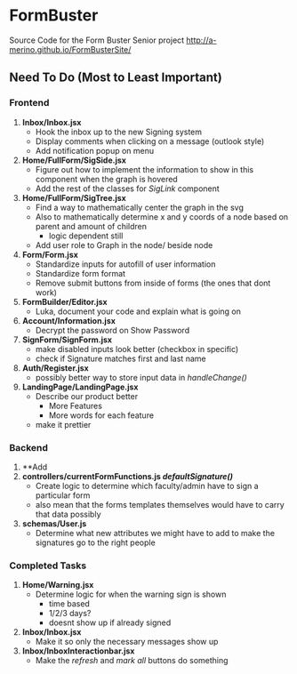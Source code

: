 # FormBuster
Source Code for the Form Buster Senior project http://a-merino.github.io/FormBusterSite/

## Need To Do (Most to Least Important)

### Frontend
1. **Inbox/Inbox.jsx**
    - Hook the inbox up to the new Signing system
    - Display comments when clicking on a message (outlook style)
    - Add notification popup on menu
1. **Home/FullForm/SigSide.jsx**
    - Figure out how to implement the information to show in this component when the graph is hovered
    - Add the rest of the classes for *SigLink* component
1. **Home/FullForm/SigTree.jsx**
    - Find a way to mathematically center the graph in the svg
    - Also to mathematically determine x and y coords of a node based on parent and amount of children
        - logic dependent still
    - Add user role to Graph in the node/ beside node
1. **Form/Form.jsx**
    - Standardize inputs for autofill of user information
    - Standardize form format
    - Remove submit buttons from inside of forms (the ones that dont work)
1. **FormBuilder/Editor.jsx**
    - Luka, document your code and explain what is going on
1. **Account/Information.jsx**
    - Decrypt the password on Show Password
1. **SignForm/SignForm.jsx**
    - make disabled inputs look better (checkbox in specific)
    - check if Signature matches first and last name
1. **Auth/Register.jsx**
    - possibly better way to store input data in *handleChange()*
1. **LandingPage/LandingPage.jsx**
    - Describe our product better
        - More Features
        - More words for each feature
    - make it prettier


### Backend
1. **Add 
1. **controllers/currentFormFunctions.js *defaultSignature()***
    - Create logic to determine which faculty/admin have to sign a particular form
    - also mean that the forms templates themselves would have to carry that data possibly
1. **schemas/User.js**
    - Determine what new attributes we might have to add to make the signatures go to the right people


### Completed Tasks
1. **Home/Warning.jsx**
    - Determine logic for when the warning sign is shown
        - time based
        - 1/2/3 days?
        - doesnt show up if already signed
1. **Inbox/Inbox.jsx**
    - Make it so only the necessary messages show up
1. **Inbox/InboxInteractionbar.jsx**
    - Make the *refresh* and *mark all* buttons do something

